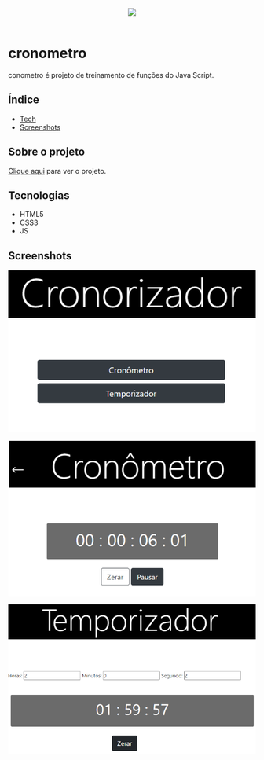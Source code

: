 <div align="center"><img src="http://img.shields.io/static/v1?label=STATUS&message=CONCLUIDO&color=green&style=for-the-badge"></div>
<br>

# cronometro
conometro é projeto de treinamento de funções do Java Script.

## Índice
* [Tech](#tecnologias)
* [Screenshots](#screenshots)

## Sobre o projeto

<a href="https://allanvigiani.github.io/instagram-cronometro/">Clique aqui</a> para ver o projeto.

	
## Tecnologias
- HTML5
- CSS3
- JS

## Screenshots
<p align="center"><img src="img/img1.png"></p>
<p align="center"><img src="img/img2.png"></p>
<p align="center"><img src="img/img3.png"></p>
